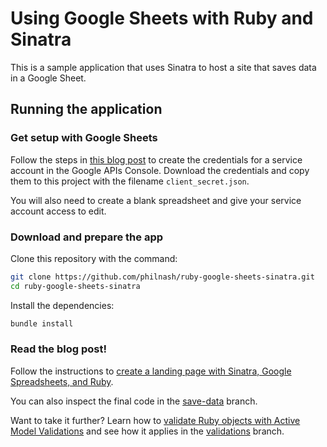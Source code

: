 # Using Google Sheets with Ruby and Sinatra

This is a sample application that uses Sinatra to host a site that saves data in a Google Sheet.

## Running the application

### Get setup with Google Sheets

Follow the steps in [this blog post](https://www.twilio.com/blog/2017/03/google-spreadsheets-ruby.html) to create the credentials for a service account in the Google APIs Console. Download the credentials and copy them to this project with the filename `client_secret.json`.

You will also need to create a blank spreadsheet and give your service account access to edit.

### Download and prepare the app

Clone this repository with the command:

```bash
git clone https://github.com/philnash/ruby-google-sheets-sinatra.git
cd ruby-google-sheets-sinatra
```

Install the dependencies:

```bash
bundle install
```

### Read the blog post!

Follow the instructions to [create a landing page with Sinatra, Google Spreadsheets, and Ruby](https://www.twilio.com/blog/2017/03/create-a-landing-page-with-sinatra-google-spreadsheets-and-ruby.html).

You can also inspect the final code in the [save-data](https://github.com/philnash/ruby-google-sheets-sinatra/tree/save-data) branch.

Want to take it further? Learn how to [validate Ruby objects with Active Model Validations](https://www.twilio.com/blog/2017/06/validate-ruby-objects-with-active-model-validations.html) and see how it applies in the [validations](https://github.com/philnash/ruby-google-sheets-sinatra/tree/validations) branch.

